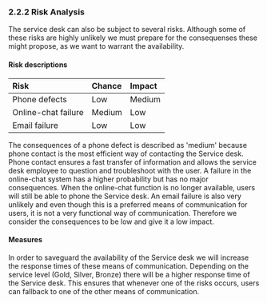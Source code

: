 ### 2.2.2 Risk Analysis

The service desk can also be subject to several risks. Although some of these risks are highly unlikely we must prepare for the consequenses these might propose, as we want to warrant the availability.

#### Risk descriptions

| Risk                | Chance | Impact |
| :---                | :---   | :---   |
| Phone defects       | Low    | Medium |
| Online-chat failure | Medium | Low    |
| Email failure       | Low    | Low    |

The consequences of a phone defect is described as 'medium' because phone contact is the most efficient way of contacting the Service desk. Phone contact ensures a fast transfer of information and allows the service desk employee to 
question and troubleshoot with the user.
A failure in the online-chat system has a higher probability but has no major consequences. When the online-chat function is no longer available, users will still be able to phone the Service desk.
An email failure is also very unlikely and even though this is a preferred means of communication for users, it is not a very functional way of communication. Therefore we consider the consequences to be low and give it a low impact.


#### Measures
In order to saveguard the availability of the Service desk we will increase the response times of these means of communication. Depending on the service level (Gold, Silver, Bronze) there will be a higher response time of the Service desk. This ensures that whenever one of the risks occurs, users can fallback to one of the other means of communication.

